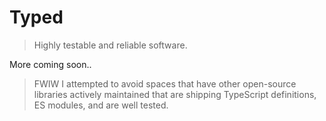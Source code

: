 # Typed

> Highly testable and reliable software.

More coming soon..

> FWIW I attempted to avoid spaces that have other open-source 
> libraries actively maintained that are shipping TypeScript definitions,
> ES modules, and are well tested.
